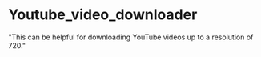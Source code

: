 # Youtube_video_downloader
"This can be helpful for downloading YouTube videos up to a resolution of 720."






